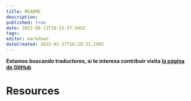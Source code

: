 ```yaml
---
title: README
description: 
published: true
date: 2022-06-13T10:51:57.545Z
tags: 
editor: markdown
dateCreated: 2022-05-17T16:28:31.290Z
---
```


__Estamos buscando traductores, si te interesa contribuir visita [la página de GitHub](https://github.com/Project-Catalyst/project-catalyst.github.io)__

# Resources

<style>
.theme-default-content:not(.custom){
    max-width:1280px;
}
.resourceCard{
    flex-basis:30%; margin-bottom:1rem
}
</style>
<div style="display:flex; flex-direction:row; flex-wrap:wrap; justify-content:space-evenly; align-content:space-around">
<ResourceCard
    class="resourceCard"
    headerColor="#001D9D"
    title="Cardano Updates"
    subtitle="cardanoupdates.com"
    url="https://cardanoupdates.com/"
    linkText="Go to Page"
    text="This is a technical update tracker for the Cardano (ADA) project. It aggregates commits within the last 7 days from all branches  of Cardano development-related repos using local git mirrors. The same content can also be acquired from GitHub's web interface." />

<ResourceCard
    style="flex-basis:30%; margin-bottom:1rem"
    headerColor="#001D9D"
    title="Cardano Forums"
    subtitle="forum.cardano.org"
    url="https://forum.cardano.org"
    linkText="Go to Page"
    text="A place for discussing everything about Cardano." />

<ResourceCard
    class="resourceCard"
    headerColor="#001D9D"
    title="Community Cardano Github"
    subtitle="cardano-community.github.io"
    url="https://cardano-community.github.io"
    linkText="Go to Page"
    text="This is a community served documentation of various Frequently asked usage/issue queries along with some how-to guides for use within Cardano  ecosystem. " />

<ResourceCard
    class="resourceCard"
    headerColor="#0088CC"
    title="Project Catalyst Chat"
    subtitle="t.me/ProjectCatalystChat"
    url="https://t.me/ProjectCatalystChat"
    linkText="Go to Page"
    text="Welcome to the Project Catalyst Chat! This is a place to share your ideas on future Cardano improvements proposals and enjoy a friendly,  stimulating discussion during the program. " />

<ResourceCard
    class="resourceCard"
    headerColor="#0088CC"
    title="Cardano Catalyst Announcements"
    subtitle="t.me/cardanocatalyst"
    url="https://t.me/cardanocatalyst"
    linkText="Go to Page"
    text="Welcome to the Project Catalyst Chat! This is a place to share your ideas on future Cardano improvements proposals and enjoy a friendly,  stimulating discussion during the program. " />

<ResourceCard
    class="resourceCard"
    headerColor="#0088CC"
    title="Cardano Official"
    subtitle="t.me/Cardano"
    url="https://t.me/Cardano"
    linkText="Go to Page"
    text="Official Cardano Community Telegram Group, managed by the Cardano Foundation Community Team. " />

<ResourceCard
    class="resourceCard"
    headerColor="#0088CC"
    title="Project Catalyst Dashboard"
    subtitle="Cardano Governance - by Daniel Ribar"
    url="https://docs.google.com/spreadsheets/d/15R-Vbajy4t4fGs1TipNMfL1pEO9cwdn6WV13lKviX4Q/edit#gid=755717523"
    linkText="Go to Page"
    text="Note: Always do your own research. This is not an official information portal for Project Catalyst. It is a volunteer initiative of Daniel Ribar - Project Catalyst Community Advisor. This should not be an end in itself but a starting point for you to explore further. Some information can become obsolete or inaccurate fast. Double check entries everytime. Wish to get in touch or chat? Check 'Chat With Danny' tab for contacts. Images are from Project Catalyst depository. " />
</div>